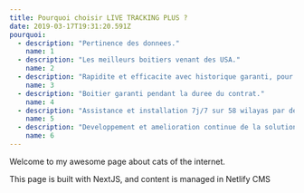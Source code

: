 ```yaml
---
title: Pourquoi choisir LIVE TRACKING PLUS ?
date: 2019-03-17T19:31:20.591Z
pourquoi:
  - description: "Pertinence des donnees."
    name: 1
  - description: "Les meilleurs boitiers venant des USA."
    name: 2
  - description: "Rapidite et efficacite avec historique garanti, pour chaque 6 mois."
    name: 3
  - description: "Boitier garanti pendant la duree du contrat."
    name: 4
  - description: "Assistance et installation 7j/7 sur 58 wilayas par des techniciens qualifies."
    name: 5
  - description: "Developpement et amelioration continue de la solution."
    name: 6
---
```


Welcome to my awesome page about cats of the internet.

This page is built with NextJS, and content is managed in Netlify CMS
